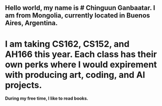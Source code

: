 ## Hello world, my name is # Chinguun Ganbaatar. I am from Mongolia, currently located in Buenos Aires, Argentina. ## 
# I am taking CS162, CS152, and AH166 this year. Each class has their own perks where I would expirement with producing art, coding, and AI projects. #
**During my free time, I like to read books.**